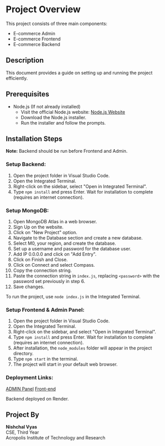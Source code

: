 # Project Overview

This project consists of three main components:

- E-commerce Admin
- E-commerce Frontend
- E-commerce Backend

## Description

This document provides a guide on setting up and running the project efficiently.

## Prerequisites

- Node.js (If not already installed)
  - Visit the official Node.js website: [Node.js Website](https://nodejs.org/)
  - Download the Node.js installer.
  - Run the installer and follow the prompts.

## Installation Steps

**Note:** Backend should be run before Frontend and Admin.

### Setup Backend:

1. Open the project folder in Visual Studio Code.
2. Open the Integrated Terminal.
3. Right-click on the sidebar, select "Open in Integrated Terminal".
4. Type `npm install` and press Enter. Wait for installation to complete (requires an internet connection).

### Setup MongoDB:

1. Open MongoDB Atlas in a web browser.
2. Sign Up on the website.
3. Click on "New Project" option.
4. Navigate to the Database section and create a new database.
5. Select M0, your region, and create the database.
6. Set up a username and password for the database user.
7. Add IP 0.0.0.0 and click on "Add Entry".
8. Click on Finish and Close.
9. Click on Connect and select Compass.
10. Copy the connection string.
11. Paste the connection string in `index.js`, replacing `<password>` with the password set previously in step 6.
12. Save changes.

To run the project, use `node index.js` in the Integrated Terminal.

### Setup Frontend & Admin Panel:

1. Open the project folder in Visual Studio Code.
2. Open the Integrated Terminal.
3. Right-click on the sidebar, and select "Open in Integrated Terminal".
4. Type `npm install` and press Enter. Wait for installation to complete (requires an internet connection).
5. After installation, the `node_modules` folder will appear in the project directory.
6. Type `npm start` in the terminal.
7. The project will start in your default web browser.

### Deployment Links:

[ADMIN Panel](https://project-flipr-task-j6uu.vercel.app/)
[Front-end](https://project-flipr-task.vercel.app/)

Backend deployed on Render.

## Project By

**Nishchal Vyas**  
CSE, Third Year  
Acropolis Institute of Technology and Research
